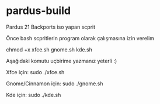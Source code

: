 # pardus-build

Pardus 21 Backports iso yapan scprit

Önce bash scpritlerin program olarak çalışmasına izin verelim

chmod +x xfce.sh gnome.sh kde.sh 

Aşağıdaki komutu uçbirime yazmanız yeterli :)

Xfce için:
sudo ./xfce.sh 

Gnome/Cinnamon için:
sudo ./gnome.sh

Kde için: 
sudo ./kde.sh
